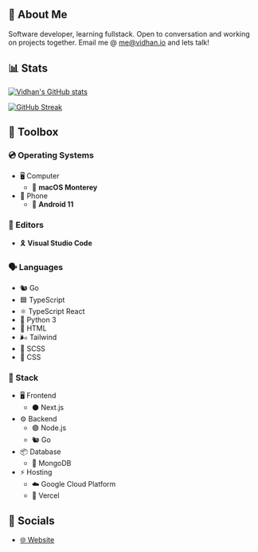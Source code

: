## 👋 About Me

Software developer, learning fullstack. Open to conversation and working on projects together. Email me @ [me@vidhan.io](mailto:me@vidhan.io) and lets talk!

## 📊 Stats

[![Vidhan's GitHub stats](https://github-readme-stats.vercel.app/api?username=vidhanio&count_private=true&include_all_commits=true&show_icons=true)](https://github-readme-stats.vercel.app/api?username=vidhanio&count_private=true&include_all_commits=true&show_icons=truey)

[![GitHub Streak](https://github-readme-streak-stats.herokuapp.com/?user=vidhanio)](https://github-readme-streak-stats.herokuapp.com/?user=vidhanio)

## 🧰 Toolbox

### 💿 Operating Systems

* 🖥️ Computer
  * 🍎 **macOS Monterey**
* 📱 Phone
  * 🤖 **Android 11**

### 📝 Editors

* 🎗️ **Visual Studio Code**

### 🗣️ Languages

* 🐿️ Go
* 🟦 TypeScript
* ⚛️ TypeScript React
* 🐍 Python 3
* 📄 HTML
* 🌬 Tailwind
* 💞 SCSS
* 🎨 CSS

### 🥞 Stack

* 🖥 Frontend
  * ⚫️ Next.js
* ⚙️ Backend
  * 🟢 Node.js
  * 🐿️ Go
* 📦 Database
  * 🍃 MongoDB
* ⚡️ Hosting
  * ☁️ Google Cloud Platform
  * 🔼 Vercel

## 💬 Socials

* [🌐 Website](https://vidhan.io)
